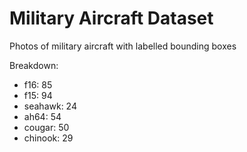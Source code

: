 # Military Aircraft Dataset

Photos of military aircraft with labelled bounding boxes

Breakdown:

* f16: 85
* f15: 94
* seahawk: 24
* ah64: 54
* cougar: 50
* chinook: 29
